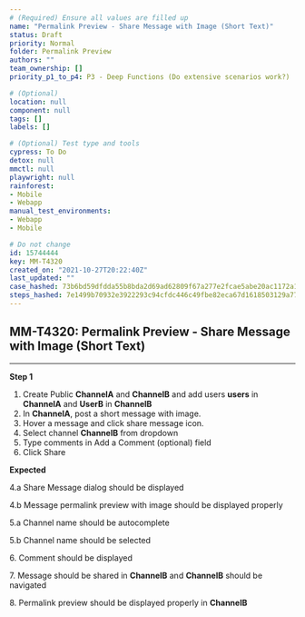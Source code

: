 ```yaml
---
# (Required) Ensure all values are filled up
name: "Permalink Preview - Share Message with Image (Short Text)"
status: Draft
priority: Normal
folder: Permalink Preview
authors: ""
team_ownership: []
priority_p1_to_p4: P3 - Deep Functions (Do extensive scenarios work?)

# (Optional)
location: null
component: null
tags: []
labels: []

# (Optional) Test type and tools
cypress: To Do
detox: null
mmctl: null
playwright: null
rainforest:
- Mobile
- Webapp
manual_test_environments:
- Webapp
- Mobile

# Do not change
id: 15744444
key: MM-T4320
created_on: "2021-10-27T20:22:40Z"
last_updated: ""
case_hashed: 73b6bd59dfdda55b8bda2d69ad62809f67a277e2fcae5abe20ac1172a177bc1c7b82219c4aec3b02606b1dad6f2dc99f
steps_hashed: 7e1499b70932e3922293c94cfdc446c49fbe82eca67d1618503129a77f3b70a8131da6bcccee9b92569f7192bf2997f1
---
```


<!-- (Auto-generated) Based on frontmatter's "key" and "name" -->

## MM-T4320: Permalink Preview - Share Message with Image (Short Text)

---

**Step 1**

1. Create Public **ChannelA** and **ChannelB** and add users **users** in **ChannelA** and **UserB** in **ChannelB**
2. In **ChannelA**, post a short message with image.
3. Hover a message and click share message icon.
4. Select channel **ChannelB** from dropdown
5. Type comments in Add a Comment (optional) field
6. Click Share

**Expected**

4.a Share Message dialog should be displayed

4.b Message permalink preview with image should be displayed properly

5.a Channel name should be autocomplete

5.b Channel name should be selected

6\. Comment should be displayed

7\. Message should be shared in **ChannelB** and **ChannelB** should be navigated

8\. Permalink preview should be displayed properly in **ChannelB**
